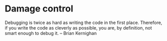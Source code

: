 # Damage control

Debugging is twice as hard as writing the code in the first place. Therefore, if you write the code as cleverly as possible, you are, by definition, not smart enough to debug it. – Brian Kernighan